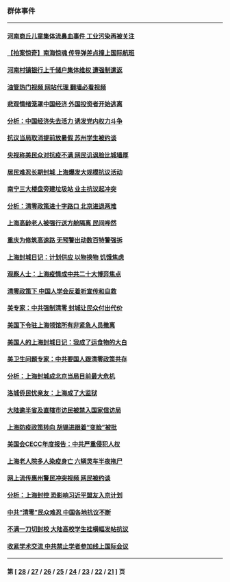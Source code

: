 ### 群体事件
---
#### [河南商丘儿童集体流鼻血事件 工业污染再被关注](../../pages/ncid279/n13747065.md?05290845) 
#### [【拍案惊奇】南海惊魂 传导弹差点撞上国际航班](../../pages/ncid279/n13746784.md?05290845) 
#### [河南村镇银行上千储户集体维权 遭强制遣返](../../pages/ncid279/n13743906.md?05290845) 
#### [油管热门视频 网站代理 翻墙必看视频](http://209.222.30.114:81/youtube.html?05290845)
#### [悲观情绪笼罩中国经济 外国投资者开始逃离](../../pages/ncid279/n13743825.md?05290845) 
#### [分析：中国经济失去活力 诱发党内权力斗争](../../pages/ncid279/n13740219.md?05290845) 
#### [抗议当局取消提前放暑假 苏州学生被约谈](../../pages/ncid279/n13738981.md?05290845) 
#### [央视称美民众对抗疫不满 网民讥讽脸比城墙厚](../../pages/ncid279/n13738685.md?05290845) 
#### [居民难忍长期封城 上海爆发大规模抗议活动](../../pages/ncid279/n13724894.md?05290845) 
#### [南宁三大楼盘旁建垃圾站 业主抗议起冲突](../../pages/ncid279/n13723244.md?05290845) 
#### [分析：清零政策进十字路口 北京进退两难](../../pages/ncid279/n13722760.md?05290845) 
#### [上海高龄老人被强行送方舱隔离 民间哗然](../../pages/ncid279/n13717318.md?05290845) 
#### [重庆为修筑高速路 无预警出动数百特警强拆](../../pages/ncid279/n13716893.md?05290845) 
#### [上海封城日记：计划供应 以物换物 饥饿焦虑](../../pages/ncid279/n13715646.md?05290845) 
#### [观察人士：上海疫情成中共二十大博弈焦点](../../pages/ncid279/n13713349.md?05290845) 
#### [清零政策下 中国人学会反着听宣传和自救](../../pages/ncid279/n13711002.md?05290845) 
#### [美专家：中共强制清零 封城让民众付出代价](../../pages/ncid279/n13709482.md?05290845) 
#### [美国下令驻上海领馆所有非紧急人员撤离](../../pages/ncid279/n13709373.md?05290845) 
#### [美国人的上海封城日记：我成了运食物的大白](../../pages/ncid279/n13707573.md?05290845) 
#### [美卫生问题专家：中共要国人跟清零政策共存](../../pages/ncid279/n13705925.md?05290845) 
#### [分析：上海封城成北京当局目前最大危机](../../pages/ncid279/n13702771.md?05290845) 
#### [洛城侨民忧亲友：上海成了大监狱](../../pages/ncid279/n13693937.md?05290845) 
#### [大陆逾半省及直辖市访民被禁入国家信访局](../../pages/ncid279/n13689201.md?05290845) 
#### [上海防疫政策转向 胡锡进跟着“变脸”被批](../../pages/ncid279/n13688098.md?05290845) 
#### [美国会CECC年度报告：中共严重侵犯人权](../../pages/ncid279/n13687784.md?05290845) 
#### [上海老人院多人染疫身亡 六辆灵车半夜拖尸](../../pages/ncid279/n13687060.md?05290845) 
#### [网上流传惠州警民冲突视频 网民被约谈](../../pages/ncid279/n13687562.md?05290845) 
#### [分析：上海封控 恐影响习近平盟友入京计划](../../pages/ncid279/n13686881.md?05290845) 
#### [中共“清零”民众难忍 中国各地抗议不断](../../pages/ncid279/n13685186.md?05290845) 
#### [不满一刀切封校 大陆高校学生挂横幅发帖抗议](../../pages/ncid279/n13683669.md?05290845) 
#### [收紧学术交流 中共禁止学者参加线上国际会议](../../pages/ncid279/n13684255.md?05290845) 

---
#### 第 [ [28](./28.md?05290845) / [27](./27.md?05290845) / [26](./26.md?05290845) / [25](./25.md?05290845) / [24](./24.md?05290845) / [23](./23.md?05290845) / [22](./22.md?05290845) / [21](./21.md?05290845) ] 页
